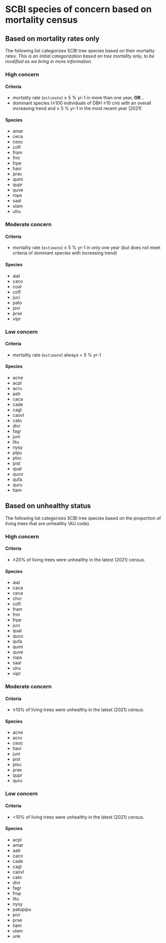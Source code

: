 # SCBI species of concern based on mortality census


## Based on mortality rates only
The following list categorizes SCBI tree species based on their mortality rates. *This is an initial categorization based on tree mortality only, to be modified as we bring in more information.*

### High concern
#### Criteria
- mortality rate (`estimate`) ≥ 5 % yr-1 in more than one year,
**OR**...
- dominant species (≥100 individuals of DBH ≥10 cm) with an overall increasing trend and ≥ 5 % yr-1 in the most recent year (2021)

#### Species
- amar
- ceca
- ceoc
- cofl
- fram
- frni
- frpe
- havi
- prav
- qumi
- qupr
- quve
- rops
- saal
- ulam
- ulru

### Moderate concern

#### Criteria
- mortality rate (`estimate`) ≥ 5 % yr-1 in only one year (but does not meet criteria of dominant species with increasing trend)
#### Species
- aial 
- caco
- coal
- cofl
- juci
- pato
- pivi
- prse
- vipr

### Low concern

#### Criteria
- mortality rate (`estimate`) always < 5 % yr-1 
#### Species
- acne 
- acpl
- acru
- astr
- caca
- cade
- cagl
- caovl
- cato
- divi
- fagr
- juni
- litu
- nysy
- pipu
- ploc
- pist
- qual
- quco
- qufa
- quru
- tiam

## Based on unhealthy status
The following list categorizes SCBI tree species based on the proportion of living trees that are unhealthy (AU code).
### High concern

#### Criteria
- ≥20% of living trees were unhealthy in the latest (2021) census.

#### Species
- aial
- caca
- ceca
- chvi
- cofl
- fram
- frni
- frpe
- juci
- qual
- quco
- qufa
- qumi
- quve
- rops
- saal
- ulru
- vipr


### Moderate concern


#### Criteria
- ≥10% of living trees were unhealthy in the latest (2021) census.
#### Species
- acne
- acru
- ceoc
- havi
- juni
- pist
- ploc
- prav
- qupr
- quru

### Low concern

#### Criteria
- <10% of living trees were unhealthy in the latest (2021) census.
#### Species
- acpl
- amar
- aatr
- caco
- cade
- cagl
- caovl
- cato
- divi
- fagr
- frsp
- litu
- nysy
- patopipu
- pivi
- prse
- tiam
- ulam
- unk
